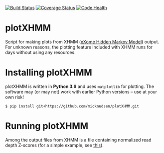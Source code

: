 [![Build Status](https://travis-ci.org/micknudsen/plotXHMM.svg?branch=master)](https://travis-ci.org/micknudsen/plotXHMM) [![Coverage Status](https://coveralls.io/repos/github/micknudsen/plotXHMM/badge.svg?branch=master)](https://coveralls.io/github/micknudsen/plotXHMM?branch=master) [![Code Health](https://landscape.io/github/micknudsen/plotXHMM/master/landscape.svg?style=flat)](https://landscape.io/github/micknudsen/plotXHMM/master)

# plotXHMM
Script for making plots from XHMM ([eXome Hidden Markov Model](https://atgu.mgh.harvard.edu/xhmm/)) output. For unknown reasons, the plotting feature included with XHMM runs for days without using any resources.

# Installing plotXHMM

plotXHMM is written in **Python 3.6** and uses `matplotlib` for plotting. The software may (or may not) work with earlier Python versions – use at your own risk!

```
$ pip install git+https://github.com/micknudsen/plotXHMM.git
```

# Running plotXHMM

Among the output files from XHMM is a file containing normalized read depth Z-scores (for a simple example, see [this](tests/normalized_zscores.txt)).
